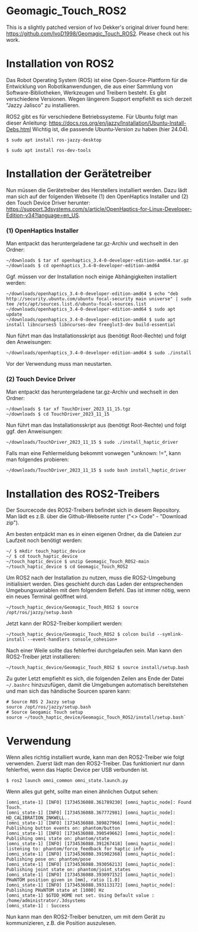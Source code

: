 # Geomagic_Touch_ROS2

This is a slightly patched version of Ivo Dekker's original driver found
here: https://github.com/IvoD1998/Geomagic_Touch_ROS2. Please check out his work.

# Installation von ROS2
Das Robot Operating System (ROS) ist eine Open-Source-Plattform für die Entwicklung von Robotikanwendungen, die aus einer Sammlung von Software-Bibliotheken, Werkzeugen und Treibern besteht. Es gibt verschiedene Versionen. Wegen längerem Support empfiehlt es sich derzeit "Jazzy Jalisco" zu installieren.

ROS2 gibt es für verschiedene Betriebssysteme. Für Ubuntu folgt man dieser Anleitung:
https://docs.ros.org/en/jazzy/Installation/Ubuntu-Install-Debs.html
Wichtig ist, die passende Ubuntu-Version zu haben (hier 24.04).

```
$ sudo apt install ros-jazzy-desktop
```

```
$ sudo apt install ros-dev-tools
```


# Installation der Gerätetreiber
Nun müssen die Gerätetreiber des Herstellers installiert werden. Dazu lädt man sich auf der folgenden Webseite (1) den OpenHaptics Installer und (2) den Touch Device Driver herunter:
https://support.3dsystems.com/s/article/OpenHaptics-for-Linux-Developer-Edition-v34?language=en_US.

### (1) OpenHaptics Installer
Man entpackt das heruntergeladene tar.gz-Archiv und wechselt in den Ordner:
```
~/downloads $ tar xf openhaptics_3.4-0-developer-edition-amd64.tar.gz
~/downloads $ cd openhaptics_3.4-0-developer-edition-amd64
```

Ggf. müssen vor der Installation noch einige Abhängigkeiten installiert werden:
```
~/downloads/openhaptics_3.4-0-developer-edition-amd64 $ echo "deb http://security.ubuntu.com/ubuntu focal-security main universe" | sudo tee /etc/apt/sources.list.d/ubuntu-focal-sources.list
~/downloads/openhaptics_3.4-0-developer-edition-amd64 $ sudo apt update
~/downloads/openhaptics_3.4-0-developer-edition-amd64 $ sudo apt install libncurses5 libncurses-dev freeglut3-dev build-essential
```

Nun führt man das Installationsskript aus (benötigt Root-Rechte) und folgt den Anweisungen:
```
~/downloads/openhaptics_3.4-0-developer-edition-amd64 $ sudo ./install
```

Vor der Verwendung muss man neustarten.

### (2) Touch Device Driver
Man entpackt das heruntergeladene tar.gz-Archiv und wechselt in den Ordner:
```
~/downloads $ tar xf TouchDriver_2023_11_15.tgz
~/downloads $ cd TouchDriver_2023_11_15
```

Nun führt man das Installationsskript aus (benötigt Root-Rechte) und folgt ggf. den Anweisungen:
```
~/downloads/TouchDriver_2023_11_15 $ sudo ./install_haptic_driver
```

Falls man eine Fehlermeldung bekommt vonwegen "unknown: !=", kann man folgendes probieren:
```
~/downloads/TouchDriver_2023_11_15 $ sudo bash install_haptic_driver
```

# Installation des ROS2-Treibers
Der Sourcecode des ROS2-Treibers befindet sich in diesem Repository. Man lädt
es z.B. über die Github-Webseite runter ("<> Code" - "Download zip").

Am besten entpäckt man es in einen eigenen Ordner, da die Dateien zur Laufzeit
noch benötigt werden:
```
~/ $ mkdir touch_haptic_device
~/ $ cd touch_haptic_device
~/touch_haptic_device $ unzip Geomagic_Touch_ROS2-main
~/touch_haptic_device $ cd Geomagic_Touch_ROS2
```

Um ROS2 nach der Installation zu nutzen, muss die ROS2-Umgebung initialisiert werden. Dies geschieht durch das Laden der entsprechenden Umgebungsvariablen mit dem folgendem Befehl. Das ist immer nötig, wenn ein neues Terminal geöffnet wird.

```
~/touch_haptic_device/Geomagic_Touch_ROS2 $ source /opt/ros/jazzy/setup.bash
```

Jetzt kann der ROS2-Treiber kompiliert werden:
```
~/touch_haptic_device/Geomagic_Touch_ROS2 $ colcon build --symlink-install --event-handlers console_cohesion+
```

Nach einer Weile sollte das fehlerfrei durchgelaufen sein. Man kann den ROS2-Treiber jetzt installieren:
```
~/touch_haptic_device/Geomagic_Touch_ROS2 $ source install/setup.bash
```

Zu guter Letzt empfiehlt es sich, die folgenden Zeilen ans Ende der Datei `~/.bashrc` hinzuzufügen, damit die Umgebungen automatisch bereitstehen und man sich das händische Sourcen sparen kann:

```
# Source ROS 2 Jazzy setup
source /opt/ros/jazzy/setup.bash
# Source Geogamic Touch setup
source ~/touch_haptic_device/Geomagic_Touch_ROS2/install/setup.bash`
```

# Verwendung
Wenn alles richtig installiert wurde, kann man den ROS2-Treiber wie folgt verwenden.
Zuerst lädt man den ROS2-Treiber. Das funktioniert nur dann fehlerfrei, wenn das Haptic Device per USB verbunden ist.
```
$ ros2 launch omni_common omni_state.launch.py
```

Wenn alles gut geht, sollte man einen ähnlichen Output sehen:
```
[omni_state-1] [INFO] [1734536088.361789230] [omni_haptic_node]: Found Touch.
[omni_state-1] [INFO] [1734536088.367772981] [omni_haptic_node]: HD_CALIBRATION_INKWELL..
[omni_state-1] [INFO] [1734536088.389827966] [omni_haptic_node]: Publishing button events on: phantom/button
[omni_state-1] [INFO] [1734536088.390549662] [omni_haptic_node]: Publishing omni state on: phantom/state
[omni_state-1] [INFO] [1734536088.391267418] [omni_haptic_node]: listening to: phantom/force_feedback for haptic info
[omni_state-1] [INFO] [1734536088.391902368] [omni_haptic_node]: Publishing pose on: phantom/pose
[omni_state-1] [INFO] [1734536088.393056213] [omni_haptic_node]: Publishing joint state on: phantom/joint_states
[omni_state-1] [INFO] [1734536088.393097152] [omni_haptic_node]: PHaNTOM position given in [mm], ratio [1.0]
[omni_state-1] [INFO] [1734536088.393113172] [omni_haptic_node]: Publishing PHaNTOM state at [1000] Hz
[omni_state-1] $GTDD_HOME not set. Using Default value : /home/administrator/.3dsystems
[omni_state-1] : Success
```

Nun kann man den ROS2-Treiber benutzen, um mit dem Gerät zu kommunizieren, z.B. die Position auszulesen.
